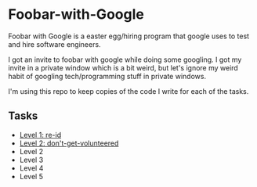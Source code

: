 # Foobar-with-Google
Foobar with Google is a easter egg/hiring program that google uses to test and hire software engineers.

I got an invite to foobar with google while doing some googling. I got my invite in a private window which is a bit weird, but let's ignore my weird habit of googling tech/programming stuff in private windows.

I'm using this repo to keep copies of the code I write for each of the tasks.

## Tasks
- [Level 1: re-id](re-id/)
- [Level 2: don't-get-volunteered](dont-get-volunteered/)
- Level 2
- Level 3
- Level 4
- Level 5